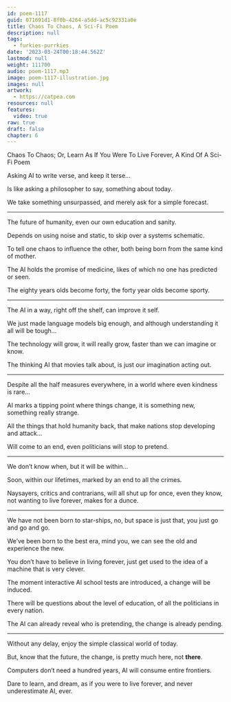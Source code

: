 ```yaml
---
id: poem-1117
guid: 071691d1-8f0b-4264-a5dd-ac5c92331a0e
title: Chaos To Chaos, A Sci-Fi Poem
description: null
tags:
  - furkies-purrkies
date: '2023-03-24T00:18:44.562Z'
lastmod: null
weight: 111700
audio: poem-1117.mp3
image: poem-1117-illustration.jpg
images: null
artwork:
  - https://catpea.com
resources: null
features:
  video: true
raw: true
draft: false
chapter: 6
---
```


Chaos To Chaos; Or, Learn As If You Were To Live Forever, A Kind Of A Sci-Fi Poem

Asking AI to write verse,
and keep it terse…

Is like asking a philosopher to say,
something about today.

We take something unsurpassed,
and merely ask for a simple forecast.

---

The future of humanity,
even our own education and sanity.

Depends on using noise and static,
to skip over a systems schematic.

To tell one chaos to influence the other,
both being born from the same kind of mother.

The AI holds the promise of medicine,
likes of which no one has predicted or seen.

The eighty years olds become forty,
the forty year olds become sporty.

---

The AI in a way, right off the shelf,
can improve it self.

We just made language models big enough,
and although understanding it all will be tough…

The technology will grow, it will really grow,
faster than we can imagine or know.

The thinking AI that movies talk about,
is just our imagination acting out.

---

Despite all the half measures everywhere,
in a world where even kindness is rare…

AI marks a tipping point where things change,
it is something new, something really strange.

All the things that hold humanity back,
that make nations stop developing and attack...

Will come to an end,
even politicians will stop to pretend.

---

We don’t know when,
but it will be within…

Soon, within our lifetimes,
marked by an end to all the crimes.

Naysayers, critics and contrarians, will all shut up for once,
even they know, not wanting to live forever, makes for a dunce.

---

We have not been born to star-ships, no,
but space is just that, you just go and go and go.

We’ve been born to the best era, mind you,
we can see the old and experience the new.

You don’t have to believe in living forever,
just get used to the idea of a machine that is very clever.

The moment interactive AI school tests are introduced,
a change will be induced.

There will be questions about the level of education,
of all the politicians in every nation.

The AI can already reveal who is pretending,
the change is already pending.

---

Without any delay,
enjoy the simple classical world of today.

But, know that the future, the change,
is pretty much here, not __there__.

Computers don’t need a hundred years,
AI will consume entire frontiers.

Dare to learn, and dream, as if you were to live forever,
and never underestimate AI, ever.
